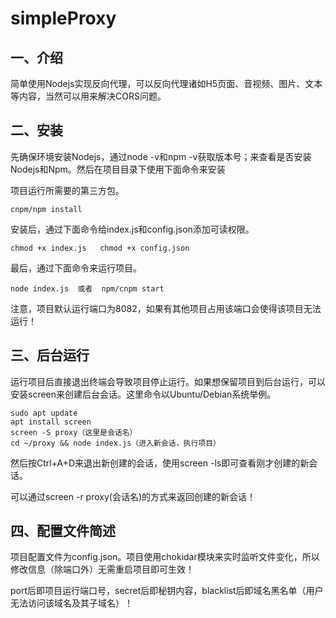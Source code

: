 # simpleProxy

## 一、介绍

简单使用Nodejs实现反向代理，可以反向代理诸如H5页面、音视频、图片、文本等内容，当然可以用来解决CORS问题。

## 二、安装

先确保环境安装Nodejs，通过node -v和npm -v获取版本号；来查看是否安装Nodejs和Npm。然后在项目目录下使用下面命令来安装

项目运行所需要的第三方包。

```shell
cnpm/npm install
```

安装后，通过下面命令给index.js和config.json添加可读权限。

```
chmod +x index.js   chmod +x config.json
```

最后，通过下面命令来运行项目。

```
node index.js  或者  npm/cnpm start
```

注意，项目默认运行端口为8082，如果有其他项目占用该端口会使得该项目无法运行！

## 三、后台运行

运行项目后直接退出终端会导致项目停止运行。如果想保留项目到后台运行，可以安装screen来创建后台会话。这里命令以Ubuntu/Debian系统举例。

```
sudo apt update
apt install screen
screen -S proxy（这里是会话名）
cd ~/proxy && node index.js（进入新会话，执行项目）
```

然后按Ctrl+A+D来退出新创建的会话，使用screen -ls即可查看刚才创建的新会话。

可以通过screen -r proxy(会话名)的方式来返回创建的新会话！

## 四、配置文件简述

项目配置文件为config.json。项目使用chokidar模块来实时监听文件变化，所以修改信息（除端口外）无需重启项目即可生效！

port后即项目运行端口号，secret后即秘钥内容，blacklist后即域名黑名单（用户无法访问该域名及其子域名）！

